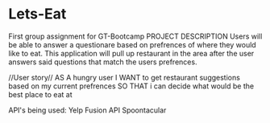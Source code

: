 # Lets-Eat
First group assignment for GT-Bootcamp 
PROJECT DESCRIPTION
Users will be able to answer a questionare based on prefrences of where they would like to eat. This application will pull up restaurant in the area after the user answers said questions that match the users prefrences.

//User story//
AS A hungry user
I WANT to get restaurant suggestions based on my current prefrences 
SO THAT i can decide what would be the best place to eat at

API's being used:
Yelp Fusion API
Spoontacular

